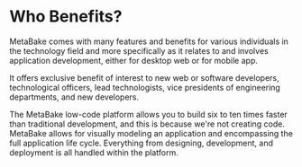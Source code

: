 # Who Benefits?

MetaBake comes with many features and benefits for various individuals in the technology field and more specifically as it relates to and involves application development, either for desktop web or for mobile app.

It offers exclusive benefit of interest to new web or software developers, technological officers, lead technologists, vice presidents of engineering departments, and new developers.

The MetaBake low-code platform allows you to build six to ten times faster than traditional development, and this is because we're not creating code. MetaBake allows for visually modeling an application and encompassing the full application life cycle. Everything from designing, development, and deployment is all handled within the platform.